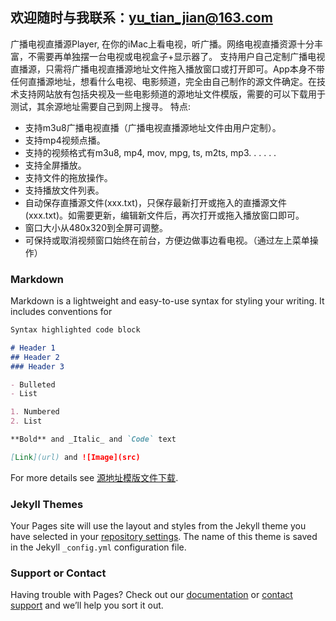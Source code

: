 ## 欢迎随时与我联系：yu_tian_jian@163.com

广播电视直播源Player, 在你的iMac上看电视，听广播。网络电视直播资源十分丰富，不需要再单独摆一台电视或电视盒子+显示器了。
支持用户自己定制广播电视直播源，只需将广播电视直播源地址文件拖入播放窗口或打开即可。App本身不带任何直播源地址，想看什么电视、电影频道，完全由自己制作的源文件确定。在技术支持网站放有包括央视及一些电影频道的源地址文件模版，需要的可以下载用于测试，其余源地址需要自己到网上搜寻。
特点:
- 支持m3u8广播电视直播（广播电视直播源地址文件由用户定制）。
- 支持mp4视频点播。
- 支持的视频格式有m3u8, mp4, mov, mpg, ts, m2ts, mp3. . . . . .
- 支持全屏播放。
- 支持文件的拖放操作。
- 支持播放文件列表。
- 自动保存直播源文件(xxx.txt)，只保存最新打开或拖入的直播源文件(xxx.txt)。如需要更新，编辑新文件后，再次打开或拖入播放窗口即可。
- 窗口大小从480x320到全屏可调整。
- 可保持或取消视频窗口始终在前台，方便边做事边看电视。（通过左上菜单操作）

### Markdown

Markdown is a lightweight and easy-to-use syntax for styling your writing. It includes conventions for

```markdown
Syntax highlighted code block

# Header 1
## Header 2
### Header 3

- Bulleted
- List

1. Numbered
2. List

**Bold** and _Italic_ and `Code` text

[Link](url) and ![Image](src)
```

For more details see [源地址模版文件下载](https://guides.github.com/features/mastering-markdown/).

### Jekyll Themes

Your Pages site will use the layout and styles from the Jekyll theme you have selected in your [repository settings](https://github.com/TVPlayerSupport/TVPlayerSupport/settings). The name of this theme is saved in the Jekyll `_config.yml` configuration file.

### Support or Contact

Having trouble with Pages? Check out our [documentation](https://help.github.com/categories/github-pages-basics/) or [contact support](https://github.com/contact) and we’ll help you sort it out.
